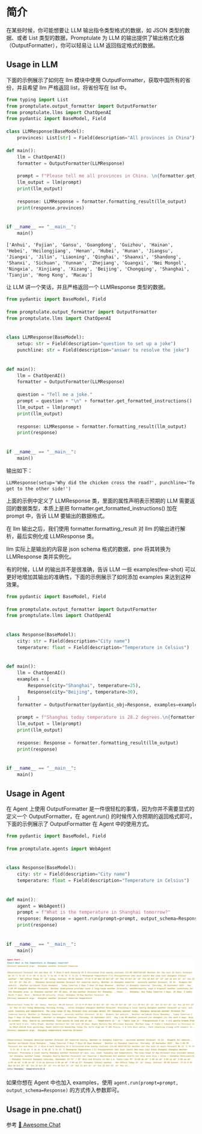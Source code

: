 # 简介

在某些时候，你可能想要让 LLM 输出指令类型格式的数据，如 JSON 类型的数据、或者 List 类型的数据，Promptulate 为 LLM 的输出提供了输出格式化器（OutputFormatter），你可以轻易让 LLM 返回指定格式的数据。

## Usage in LLM

下面的示例展示了如何在 llm 模块中使用 OutputFormatter，获取中国所有的省份，并且希望 llm 严格返回 list，将省份写在 list 中。

```python
from typing import List
from promptulate.output_formatter import OutputFormatter
from promptulate.llms import ChatOpenAI
from pydantic import BaseModel, Field

class LLMResponse(BaseModel):
    provinces: List[str] = Field(description="All provinces in China")

def main():
    llm = ChatOpenAI()
    formatter = OutputFormatter(LLMResponse)

    prompt = f"Please tell me all provinces in China. \n{formatter.get_formatted_instructions()}"
    llm_output = llm(prompt)
    print(llm_output)

    response: LLMResponse = formatter.formatting_result(llm_output)
    print(response.provinces)


if __name__ == "__main__":
    main()
```

```
['Anhui', 'Fujian', 'Gansu', 'Guangdong', 'Guizhou', 'Hainan', 'Hebei', 'Heilongjiang', 'Henan', 'Hubei', 'Hunan', 'Jiangsu', 'Jiangxi', 'Jilin', 'Liaoning', 'Qinghai', 'Shaanxi', 'Shandong', 'Shanxi', 'Sichuan', 'Yunnan', 'Zhejiang', 'Guangxi', 'Nei Mongol', 'Ningxia', 'Xinjiang', 'Xizang', 'Beijing', 'Chongqing', 'Shanghai', 'Tianjin', 'Hong Kong', 'Macau']
```

让 LLM 讲一个笑话，并且严格返回一个 LLMResponse 类型的数据。

```python
from pydantic import BaseModel, Field

from promptulate.output_formatter import OutputFormatter
from promptulate.llms import ChatOpenAI


class LLMResponse(BaseModel):
    setup: str = Field(description="question to set up a joke")
    punchline: str = Field(description="answer to resolve the joke")


def main():
    llm = ChatOpenAI()
    formatter = OutputFormatter(LLMResponse)

    question = "Tell me a joke."
    prompt = question + "\n" + formatter.get_formatted_instructions()
    llm_output = llm(prompt)
    print(llm_output)

    response: LLMResponse = formatter.formatting_result(llm_output)
    print(response)


if __name__ == "__main__":
    main()
```

输出如下：
```
LLMResponse(setup='Why did the chicken cross the road?', punchline='To get to the other side!')
```

上面的示例中定义了 LLMResponse 类，里面的属性声明表示预期的 LLM 需要返回的数据类型，本质上是把 formatter.get_formatted_instructions() 加在 prompt 中，告诉 LLM 要输出的数据格式。

在 llm 输出之后，我们使用 formatter.formatting_result 对 llm 的输出进行解析，最后实例化成 LLMResponse 类。

llm 实际上是输出的内容是 json schema 格式的数据，pne 将其转换为 LLMResponse 类并实例化。

有的时候，LLM 的输出并不是很准确，告诉 LLM 一些 examples(few-shot) 可以更好地增加其输出的准确性，下面的示例展示了如何添加 examples 来达到这种效果。

```python
from pydantic import BaseModel, Field

from promptulate.output_formatter import OutputFormatter
from promptulate.llms import ChatOpenAI


class Response(BaseModel):
    city: str = Field(description="City name")
    temperature: float = Field(description="Temperature in Celsius")


def main():
    llm = ChatOpenAI()
    examples = [
        Response(city="Shanghai", temperature=25),
        Response(city="Beijing", temperature=30),
    ]
    formatter = OutputFormatter(pydantic_obj=Response, examples=examples)

    prompt = f"Shanghai today temperature is 28.2 degrees.\n{formatter.get_formatted_instructions()}"
    llm_output = llm(prompt)
    print(llm_output)

    response: Response = formatter.formatting_result(llm_output)
    print(response)


if __name__ == "__main__":
    main()

```

## Usage in Agent

在 Agent 上使用 OutputFormatter 是一件很轻松的事情，因为你并不需要显式的定义一个 OutputFormatter，在 agent.run() 的时候传入你预期的返回格式即可，下面的示例展示了 OutputFormatter 在 Agent 中的使用方式。

```python
from pydantic import BaseModel, Field

from promptulate.agents import WebAgent


class Response(BaseModel):
    city: str = Field(description="City name")
    temperature: float = Field(description="Temperature in Celsius")


def main():
    agent = WebAgent()
    prompt = f"What is the temperature in Shanghai tomorrow?"
    response: Response = agent.run(prompt=prompt, output_schema=Response)
    print(response)


if __name__ == "__main__":
    main()
```

![img.png](../images/output_formatter_webagent_output.png)

如果你想在 Agent 中也加入 examples，使用 `agent.run(prompt=prompt, output_schema=Response)` 的方式传入参数即可。

## Usage in pne.chat()

参考 [:bookmark_tabs: Awesome Chat](uses_cases/chat_usage.md#chat)